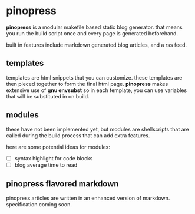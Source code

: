 # pinopress

**pinopress** is a modular makefile based static blog generator. that means you run the build script once and every page is generated beforehand.

built in features include markdown generated blog articles, and a rss feed.

## templates

templates are html snippets that you can customize. these templates are then pieced together to form the final html page. **pinopress** makes extensive use of **gnu envsubst** so in each template, you can use variables that will be substituted in on build.

## modules

these have not been implemented yet, but modules are shellscripts that are called during the build process that can add extra features.

here are some potential ideas for modules:
- [ ] syntax highlight for code blocks
- [ ] blog average time to read

## pinopress flavored markdown

pinopress articles are written in an enhanced version of markdown. specification coming soon.

